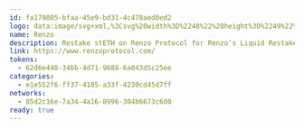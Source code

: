```yaml
---
id: fa179805-bfaa-45e9-bd31-4c478aed0ed2
logo: data:image/svg+xml,%3Csvg%20width%3D%2248%22%20height%3D%2249%22%20viewBox%3D%220%200%2048%2049%22%20fill%3D%22none%22%20xmlns%3D%22http%3A%2F%2Fwww.w3.org%2F2000%2Fsvg%22%3E%0A%3Cpath%20d%3D%22M24%2048.6763C37.2548%2048.6763%2048%2037.9311%2048%2024.6763C48%2011.4214%2037.2548%200.67627%2024%200.67627C10.7452%200.67627%200%2011.4214%200%2024.6763C0%2037.9311%2010.7452%2048.6763%2024%2048.6763Z%22%20fill%3D%22%2306071B%22%2F%3E%0A%3Cpath%20d%3D%22M36%2026.0096C36%2026.0327%2036%2026.0558%2036%2026.0789C35.488%2031.7124%2030.9693%2036.1221%2025.4496%2036.6762C25.4029%2036.6762%2025.38%2036.6762%2025.3334%2036.6762L36%2026.0096Z%22%20fill%3D%22%23ACE731%22%2F%3E%0A%3Cpath%20d%3D%22M29.1072%2013.8791C28.8048%2013.7403%2028.5024%2013.6015%2028.1999%2013.4859C27.5944%2013.2545%2026.9659%2013.0695%2026.3144%2012.9307C25.5232%2012.7688%2024.732%2012.6763%2023.8936%2012.6763C23.498%2012.6763%2023.1024%2012.6994%2022.7068%2012.7225C19.9606%2013.0001%2017.5161%2014.1798%2015.6313%2015.984C15.5145%2016.0996%2015.3747%2016.2384%2015.2586%2016.3541C13.4663%2018.2277%2012.3024%2020.7027%2012.0466%2023.409C12.0236%2023.756%2012%2024.103%2012%2024.4731C12%2025.3521%2012.0932%2026.2078%2012.2795%2027.0406C12.4192%2027.6652%2012.6056%2028.2666%2012.8378%2028.8679C12.9775%2029.1918%2013.1173%2029.5156%2013.257%2029.8163C13.5365%2030.3483%2013.8389%2030.8572%2014.1879%2031.3429L16.143%2029.3768L28.7116%2016.7473L30.6667%2014.7812C30.2015%2014.4574%2029.6662%2014.1566%2029.1072%2013.8791ZM15.0028%2026.7168C14.9791%2026.6474%2014.9562%2026.5548%2014.9562%2026.4855C14.8164%2025.8378%2014.7469%2025.167%2014.7469%2024.4962C14.7469%2022.1599%2015.6313%2019.9625%2017.2373%2018.274L17.5627%2017.9501C19.2855%2016.3078%2021.52%2015.4057%2023.9172%2015.4057C24.5457%2015.4057%2025.1742%2015.4751%2025.7791%2015.5908C25.8722%2015.6139%2025.9654%2015.637%2026.0586%2015.6602L15.0028%2026.7168Z%22%20fill%3D%22%23ACE731%22%2F%3E%0A%3Cpath%20d%3D%22M19.8731%2035.7874C19.5703%2035.6718%2019.2906%2035.5562%2019.0115%2035.4406C18.4289%2035.1632%2017.8694%2034.8626%2017.3335%2034.4928L33.7834%2018.0096C34.1327%2018.5182%2034.4585%2019.0499%2034.7153%2019.6279C34.8545%2019.9284%2034.9944%2020.2289%2035.1113%2020.5294L19.8731%2035.7874Z%22%20fill%3D%22%23ACE731%22%2F%3E%0A%3C%2Fsvg%3E%0A
name: Renzo
description: Restake stETH on Renzo Protocol for Renzo’s Liquid Restaked version of stETH.
link: https://www.renzoprotocol.com/
tokens:
  - 62d6e448-346b-4d71-9688-6a043d5c25ee
categories:
  - e1e552f6-ff37-4185-a33f-4230cd45d7ff
networks:
  - 85d2c16e-7a34-4a16-8996-304b6673c6d0
ready: true
---
```

